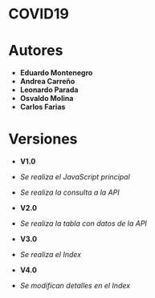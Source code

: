 # COVID19

# Autores

* **Eduardo Montenegro**
* **Andrea Carreño**
* **Leonardo Parada**
* **Osvaldo Molina**
* **Carlos Farias**

# Versiones

* **V1.0**

* *Se realiza el JavaScript principal*
* *Se realiza la consulta a la API*

* **V2.0**

* *Se realiza la tabla con datos de la API*

* **V3.0**

* *Se realiza el Index*

* **V4.0**

* *Se modifican detalles en el Index*
